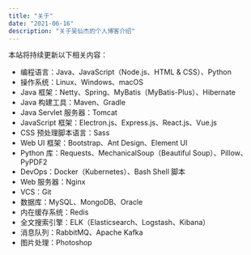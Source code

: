 ```yaml
---
title: "关于"
date: "2021-06-16"
description: "关于吴仙杰的个人博客介绍"
---
```


本站将持续更新以下相关内容：

- 编程语言：Java、JavaScript（Node.js、HTML & CSS）、Python
- 操作系统：Linux、Windows、macOS
- Java 框架：Netty、Spring、MyBatis（MyBatis-Plus）、Hibernate
- Java 构建工具：Maven、Gradle
- Java Servlet 服务器：Tomcat
- JavaScript 框架：Electron.js、Express.js、React.js、Vue.js
- CSS 预处理脚本语言：Sass
- Web UI 框架：Bootstrap、Ant Design、Element UI
- Python 库：Requests、MechanicalSoup（Beautiful Soup）、Pillow、PyPDF2
- DevOps：Docker（Kubernetes）、Bash Shell 脚本
- Web 服务器：Nginx
- VCS：Git
- 数据库：MySQL、MongoDB、Oracle
- 内在缓存系统：Redis
- 全文搜索引擎：ELK（Elasticsearch、Logstash、Kibana）
- 消息队列：RabbitMQ、Apache Kafka
- 图片处理：Photoshop

